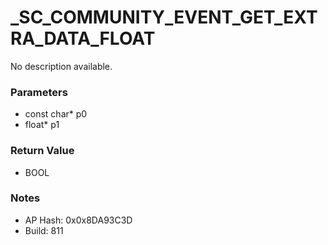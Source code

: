 # _SC_COMMUNITY_EVENT_GET_EXTRA_DATA_FLOAT

No description available.

### Parameters
* const char* p0
* float* p1

### Return Value
* BOOL

### Notes
* AP Hash: 0x0x8DA93C3D
* Build: 811

